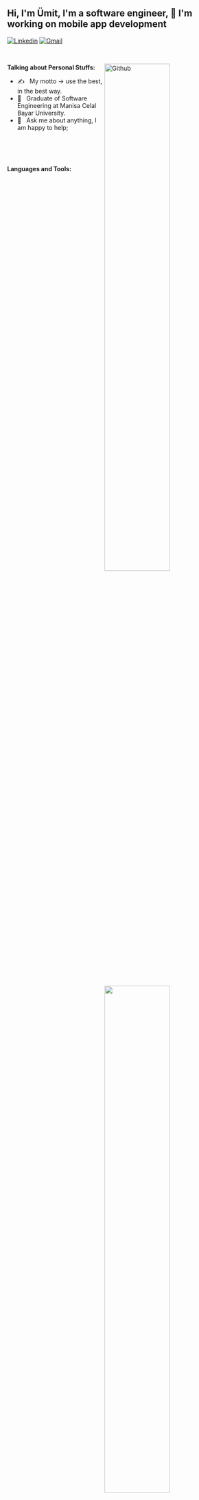 ## Hi, I'm Ümit, I'm a software engineer, 🚀 I'm working on mobile app development

<!-- Your badges
You can use the website to generate badges: https://shields.io/
-->

[![Linkedin](https://img.shields.io/badge/-LinkedIn-blue?style=flat&logo=Linkedin&logoColor=white)](https://www.linkedin.com/in/umtblbl/)
[![Gmail](https://img.shields.io/badge/-Gmail-c14438?style=flat&logo=Gmail&logoColor=white)](mailto:r.umit.blbl@gmail.com)

&nbsp;

<a href="https://github.com/umtblbl">
    <img width="55%" align="right" alt="Github" src="https://raw.githubusercontent.com/onimur/.github/master/.resources/git-header.svg" />
</a>

**Talking about Personal Stuffs:**
- ✍️ &nbsp; My motto -> use the best, in the best way.
- 💼 &nbsp; Graduate of Software Engineering at Manisa Celal Bayar University.
- 💬  &nbsp; Ask me about anything, I am happy to help;

&nbsp;
<br>
<br>
<br>
<a href="https://github.com/umtblbl">
    <img width="55%" align="right" src="https://github-readme-stats.vercel.app/api?username=umtblbl&show_icons=true&hide_border=true" />
</a>

**Languages and Tools:** 

  <table>
    <tr>
       <td>
            <img src="https://2.bp.blogspot.com/-tzm1twY_ENM/XlCRuI0ZkRI/AAAAAAAAOso/BmNOUANXWxwc5vwslNw3WpjrDlgs9PuwQCLcBGAsYHQ/s1600/pasted%2Bimage%2B0.png" style="height:70px;">
        </td>
        <td>
            <img src="https://upload.wikimedia.org/wikipedia/commons/7/74/Kotlin_Icon.png" style="height:55px;">
        </td>
        <td>
            <img src="https://cdn.iconscout.com/icon/free/png-256/java-60-1174953.png" style="height:70px;">
        </td>
    </tr>
    <tr>
        <td>
            <img src="https://developer.apple.com/assets/elements/icons/xcode-12/xcode-12-128x128_2x.png" style="height:70px;">
        </td>
        <td>
            <img src="https://cdn-icons-png.flaticon.com/512/919/919833.png" style="height:60px;"
        </td>
    </tr>
    <table>

<br>
<br>
<br>

⭐️ From [umtblbl](https://github.com/umtblbl) &nbsp;&nbsp;&nbsp;&nbsp; <img align="center" alt="visitors" src="https://visitor-badge.glitch.me/badge?page_id=umtblbl-github-profile" />
